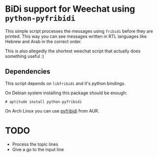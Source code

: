 BiDi support for Weechat using `python-pyfribidi`
================================================
This simple script processes the messages using `fribidi` before they are
printed.  This way you can see messages written in RTL languages like Hebrew
and Arab in the correct order.

This is also allegedly the shortest weechat script that actually does something
useful :)

Dependencies
------------
This script depends on `libfribidi` and it's python bindings.

On Debian system installing this package should be enough:

    # aptitude install python-pyfribidi

On Arch Linux you can use [pyfribidi][1] from AUR.

[1]: https://aur.archlinux.org/packages/pyfribidi


TODO
====
- Process the topic lines
- Give a go to the input line

